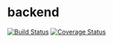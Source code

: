 # backend
[![Build Status](https://travis-ci.org/MosesNwaeze/backend.svg?branch=master)](https://travis-ci.org/MosesNwaeze/backend)    [![Coverage Status](https://coveralls.io/repos/github/MosesNwaeze/backend/badge.svg?branch=master)](https://coveralls.io/github/MosesNwaeze/backend?branch=master)      

      

